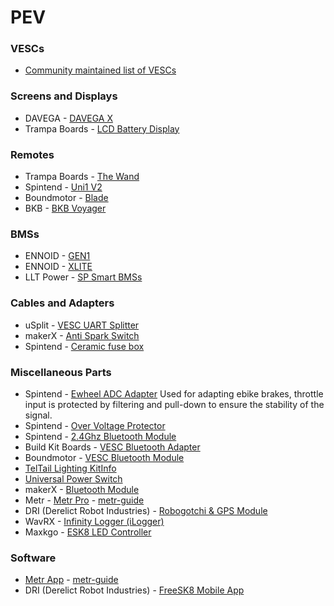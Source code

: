# PEV
 
### VESCs
- [Community maintained list of VESCs](https://forum.esk8.news/t/escs-based-on-the-vesc/60389)

### Screens and Displays

- DAVEGA - [DAVEGA X](https://shop.davega.eu/?product=davega-x)
- Trampa Boards - [LCD Battery Display](https://trampaboards.com/lcd-battery-display-with-carbon-fibre-mounting-plate--screws-p-26183.html)

### Remotes

- Trampa Boards -  [The Wand](https://trampaboards.com/trampa-wand-remote-control--vesc-based-remote-gives-all-the-control-you-could-ever-wish-for-p-26992.html)
- Spintend - [Uni1 V2](https://spintend.com/products/2-4ghz-screen-remote-uni1-compatible-with-vesc-for-diy-electric-skateboard)
- Boundmotor -  [Blade](https://boundmotor.com/product/remote/)
- BKB -  [BKB Voyager](https://buildkitboards.com/products/bkb-voyager)

### BMSs

- ENNOID - [GEN1](https://www.ennoid.me/bms/gen-1)
- ENNOID - [XLITE](https://www.ennoid.me/bms/xlite)
- LLT Power - [SP Smart BMSs](https://www.lithiumbatterypcb.com/product-category/smart-bms/)

### Cables and Adapters

- uSplit - [VESC UART Splitter](https://solidcircuits.net/product/usplit/) 
- makerX - [Anti Spark Switch](https://www.makerx-tech.com/collections/accessories-1/products/anti-spark-switch)
- Spintend - [Ceramic fuse box](https://spintend.com/collections/diy-electric-scooter-parts/products/ceramic-fuse-box-30a-for-high-current-protection)

### Miscellaneous Parts

- Spintend - [Ewheel ADC Adapter](https://spintend.com/collections/diy-electric-scooter-parts/products/e-wheel-adapter-for-safely-applying-vesc-in-ebike-electric-scooter-in-adc-mode) Used for adapting ebike brakes, throttle input is protected by filtering and pull-down to ensure the stability of the signal.
- Spintend - [Over Voltage Protector](https://spintend.com/collections/diy-electric-scooter-parts/products/over-voltage-protector-rehostatic-braking-resistor-module)
- Spintend - [2.4Ghz Bluetooth Module](https://spintend.com/collections/diy-electric-scooter-parts/products/2-4ghz-bluetooth-module-based-on-nrf51-vesc-project)
- Build Kit Boards - [VESC Bluetooth Adapter](https://buildkitboards.com/collections/kit-accessories/products/vesc-bluetooth-adapter)
- Boundmotor - [VESC Bluetooth Module](https://boundmotor.com/product/vesc-bluetooth-module/)
- [TelTail Lighting Kit](https://solidcircuits.net/product/teltail-lighting-kit/)[Info](https://forum.esk8.news/t/teltail-lights-ttl-interactive-eskate-lighting-system/1594)
- [Universal Power Switch](https://solidcircuits.net/product/universal-power-switch-ups/)
- makerX - [Bluetooth Module](https://www.makerx-tech.com/collections/accessories-1/products/makerx-bluetooth-module-suitable-for-all-series-of-vesc)
- Metr - [Metr Pro](https://shop.metr.at/products/metr-pro) - [metr-guide](https://rpasichnyk.github.io/metr-guide/)
- DRI (Derelict Robot Industries) - [Robogotchi & GPS Module](https://forum.esk8.news/t/freesk8-mobile-app-ios-android-robogotchi-gps-modules/43930)
- WavRX - [Infinity Logger (iLogger)](https://forum.esk8.news/t/infinity-logger-ilogger-micro-sd-gps-wifi-can-uart-tool-app/26756)
- Maxkgo - [ESK8 LED Controller](https://maxkgo.com/products/esk8-sport-led-strip-controller-compatible-with-vesc-fsesc-focbox-for-18-color-modes?variant=41187977199816)
### Software
- [Metr App](https://metr.at/) - [metr-guide](https://rpasichnyk.github.io/metr-guide/)
- DRI (Derelict Robot Industries) - [FreeSK8 Mobile App](https://forum.freesk8.org/t/freesk8-mobile-app-android-ios/327)
